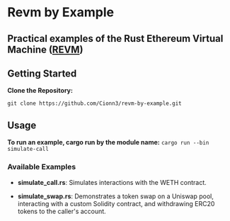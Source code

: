 # Revm by Example

## Practical examples of the Rust Ethereum Virtual Machine ([REVM](https://github.com/bluealloy/revm))

## Getting Started

**Clone the Repository:**

`git clone https://github.com/Cionn3/revm-by-example.git`

## Usage

**To run an example, cargo run by the module name:**
`cargo run --bin simulate-call`

### Available Examples

- **simulate_call.rs**: Simulates interactions with the WETH contract.

- **simulate_swap.rs**: Demonstrates a token swap on a Uniswap pool, interacting with a custom Solidity contract, and withdrawing ERC20 tokens to the caller's account.